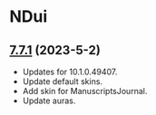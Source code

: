 # NDui

## [7.7.1](https://github.com/siweia/NDui/tree/7.7.1) (2023-5-2)

- Updates for 10.1.0.49407.
- Update default skins.
- Add skin for ManuscriptsJournal.
- Update auras.